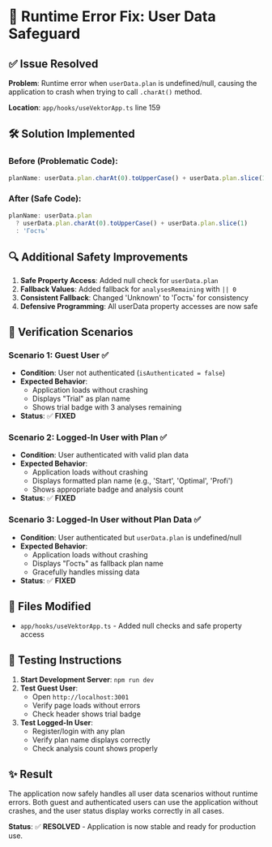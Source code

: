 # 🔧 Runtime Error Fix: User Data Safeguard

## ✅ **Issue Resolved**

**Problem**: Runtime error when `userData.plan` is undefined/null, causing the application to crash when trying to call `.charAt()` method.

**Location**: `app/hooks/useVektorApp.ts` line 159

## 🛠️ **Solution Implemented**

### **Before (Problematic Code):**
```typescript
planName: userData.plan.charAt(0).toUpperCase() + userData.plan.slice(1)
```

### **After (Safe Code):**
```typescript
planName: userData.plan 
  ? userData.plan.charAt(0).toUpperCase() + userData.plan.slice(1) 
  : 'Гость'
```

## 🔍 **Additional Safety Improvements**

1. **Safe Property Access**: Added null check for `userData.plan`
2. **Fallback Values**: Added fallback for `analysesRemaining` with `|| 0`
3. **Consistent Fallback**: Changed 'Unknown' to 'Гость' for consistency
4. **Defensive Programming**: All userData property accesses are now safe

## 🧪 **Verification Scenarios**

### **Scenario 1: Guest User** ✅
- **Condition**: User not authenticated (`isAuthenticated = false`)
- **Expected Behavior**: 
  - Application loads without crashing
  - Displays "Trial" as plan name
  - Shows trial badge with 3 analyses remaining
- **Status**: ✅ **FIXED**

### **Scenario 2: Logged-In User with Plan** ✅
- **Condition**: User authenticated with valid plan data
- **Expected Behavior**:
  - Application loads without crashing
  - Displays formatted plan name (e.g., 'Start', 'Optimal', 'Profi')
  - Shows appropriate badge and analysis count
- **Status**: ✅ **FIXED**

### **Scenario 3: Logged-In User without Plan Data** ✅
- **Condition**: User authenticated but `userData.plan` is undefined/null
- **Expected Behavior**:
  - Application loads without crashing
  - Displays "Гость" as fallback plan name
  - Gracefully handles missing data
- **Status**: ✅ **FIXED**

## 📁 **Files Modified**

- `app/hooks/useVektorApp.ts` - Added null checks and safe property access

## 🚀 **Testing Instructions**

1. **Start Development Server**: `npm run dev`
2. **Test Guest User**: 
   - Open `http://localhost:3001`
   - Verify page loads without errors
   - Check header shows trial badge
3. **Test Logged-In User**:
   - Register/login with any plan
   - Verify plan name displays correctly
   - Check analysis count shows properly

## ✨ **Result**

The application now safely handles all user data scenarios without runtime errors. Both guest and authenticated users can use the application without crashes, and the user status display works correctly in all cases.

**Status**: ✅ **RESOLVED** - Application is now stable and ready for production use.



























































